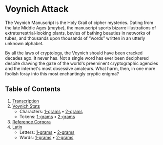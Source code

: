 # Voynich Attack
The Voynich Manuscript is the Holy Grail of cipher mysteries. Dating from the late Middle Ages (*maybe*), the manuscript sports bizarre illustrations of extraterrestrial-looking plants, bevies of bathing beauties in networks of tubes, and thousands upon thousands of “words” written in an utterly unknown alphabet. 

By all the laws of cryptology, the Voynich should have been cracked decades ago. It never has. Not a single word has ever been deciphered despite drawing the gaze of the world's preeminent cryptographic agencies and the internet's most obsessive amateurs. What harm, then, in one more foolish foray into this most enchantingly cryptic enigma?    



## Table of Contents
1. [Transcription](transcription)
1. [Voynich Stats](topics/voynich_stats/1grams)
    - Characters: [1-grams](topics/voynich_stats/1grams) •  [2-grams](topics/voynich_stats/2grams)
    - Tokens: [1-grams](https://github.com/alexanderboxer/voynich-attack/tree/main/topics/voynich_stats/1tks) •  [2-grams](https://github.com/alexanderboxer/voynich-attack/tree/main/topics/voynich_stats/2tks)
1. [Reference Corpora](https://github.com/alexanderboxer/voynich-attack/tree/main/topics/biblio)
1. [Latin](https://github.com/alexanderboxer/voynich-attack/tree/main/topics/latin_stats/1grams)
    - Letters: [1-grams](https://github.com/alexanderboxer/voynich-attack/tree/main/topics/latin_stats/1grams) •  [2-grams](https://github.com/alexanderboxer/voynich-attack/tree/main/topics/latin_stats/2grams)
    - Words: [1-grams](https://github.com/alexanderboxer/voynich-attack) •  [2-grams](https://github.com/alexanderboxer/voynich-attack)


